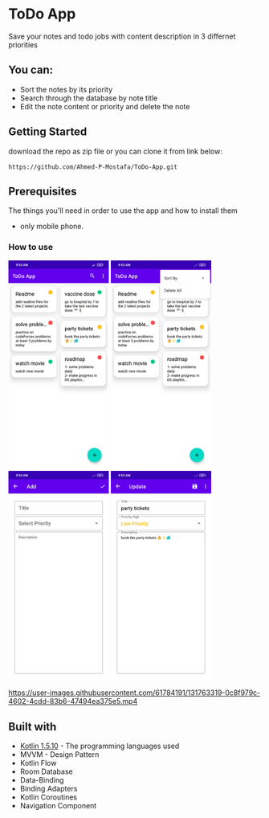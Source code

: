 # ToDo App

Save your notes and todo jobs with content description in 3 differnet priorities



## You can:

* Sort the notes by its priority
* Search through the database by note title
* Edit the note content or priority and delete the note


## Getting Started

download the repo as zip file or you can clone it from link below:

```
https://github.com/Ahmed-P-Mostafa/ToDo-App.git
```


## Prerequisites

The things you'll need in order to use the app and how to install them

* only mobile phone.



### How to use




<img src="ScreenShots/1.jpg" width="200"> <img src="ScreenShots/2.jpg" width="200"> <img src="ScreenShots/3.jpg" width="200"> <img src="ScreenShots/4.jpg" width="200">

https://user-images.githubusercontent.com/61784191/131763319-0c8f979c-4602-4cdd-83b6-47494ea375e5.mp4




## Built with

* [Kotlin 1.5.10](https://kotlinlang.org/) - The programming languages used
* MVVM - Design Pattern
* Kotlin Flow
* Room Database
* Data-Binding
* Binding Adapters
* Kotlin Coroutines
* Navigation Component
